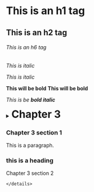 # This is an h1 tag
## This is an h2 tag
###### This is an h6 tag

*This is italic*

_This is italic_

**This will be bold**
__This will be bold__

_This is be **bold italic**_

<details><summary><h1 style="display: inline;">Chapter 3</h1></summary><p style="fontsize: 2em;">hello</p></details>

### Chapter 3 section 1
This  is a paragraph.

  ### this is a heading
  Chapter 3 section 2
    
    </details>
